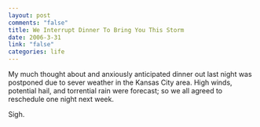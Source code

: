 ```yaml
--- 
layout: post
comments: "false"
title: We Interrupt Dinner To Bring You This Storm
date: 2006-3-31
link: "false"
categories: life
---
```

My much thought about and anxiously anticipated dinner out last night was postponed due to sever weather in the Kansas City area. High winds, potential hail, and torrential rain were forecast; so we all agreed to reschedule one night next week.

Sigh.
